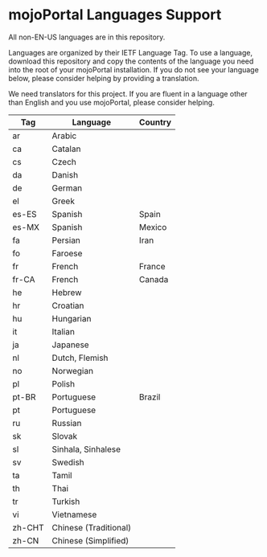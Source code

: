 # mojoPortal Languages Support

All non-EN-US languages are in this repository.

Languages are organized by their IETF Language Tag. To use a language, download this repository and copy the contents of the language you need into the root of your mojoPortal installation. If you do not see your language below, please consider helping by providing a translation.

We need translators for this project. If you are fluent in a language other than English and you use mojoPortal, please consider helping.

| Tag  | Language  | Country   |
| ---- | --------- | --------- |
| ar | Arabic |
| ca | Catalan | 
| cs | Czech |
| da | Danish |
| de | German |
| el | Greek | 
| es-ES | Spanish | Spain |
| es-MX | Spanish | Mexico |
| fa | Persian | Iran |
| fo | Faroese |
| fr | French | France |
| fr-CA | French | Canada |
| he | Hebrew |
| hr | Croatian |
| hu | Hungarian |
| it | Italian |
| ja | Japanese |
| nl | Dutch, Flemish |
| no | Norwegian |
| pl | Polish |
| pt-BR | Portuguese | Brazil |
| pt | Portuguese | 
| ru | Russian |
| sk | Slovak |
| sl | Sinhala, Sinhalese |
| sv | Swedish |
| ta | Tamil |
| th | Thai |
| tr | Turkish |
| vi | Vietnamese |
| zh-CHT | Chinese (Traditional) | 
| zh-CN | Chinese (Simplified) | 
